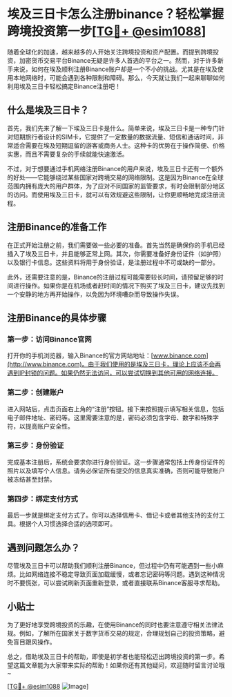 # 埃及三日卡怎么注册binance？轻松掌握跨境投资第一步[[TG💪+ @esim1088](https://t.me/s/esim1088)]

随着全球化的加速，越来越多的人开始关注跨境投资和资产配置。而提到跨境投资，加密货币交易平台Binance无疑是许多人首选的平台之一。然而，对于许多新手来说，如何在埃及顺利注册Binance账户却是一个不小的挑战。尤其是在埃及使用本地网络时，可能会遇到各种限制和障碍。那么，今天就让我们一起来聊聊如何利用埃及三日卡轻松搞定Binance注册吧！

## 什么是埃及三日卡？

首先，我们先来了解一下埃及三日卡是什么。简单来说，埃及三日卡是一种专门针对短期旅行者设计的SIM卡，它提供了一定数量的数据流量、短信和通话时间，非常适合需要在埃及短期逗留的游客或商务人士。这种卡的优势在于操作简便、价格实惠，而且不需要复杂的手续就能快速激活。

不过，对于想要通过手机网络注册Binance的用户来说，埃及三日卡还有一个额外的好处——它能够绕过某些国家对跨境交易的网络限制。这是因为Binance在全球范围内拥有庞大的用户群体，为了应对不同国家的监管要求，有时会限制部分地区的访问。而使用埃及三日卡，就可以有效规避这些限制，让你更顺畅地完成注册流程。

## 注册Binance的准备工作

在正式开始注册之前，我们需要做一些必要的准备。首先当然是确保你的手机已经插入了埃及三日卡，并且能够正常上网。其次，你需要准备好身份证件（如护照）以及银行卡信息。这些资料将用于身份验证，是注册过程中不可或缺的一部分。

此外，还需要注意的是，Binance的注册过程可能需要较长时间，请预留足够的时间进行操作。如果你是在机场或者赶时间的情况下购买了埃及三日卡，建议先找到一个安静的地方再开始操作，以免因为环境嘈杂而导致操作失误。

## 注册Binance的具体步骤

### 第一步：访问Binance官网

打开你的手机浏览器，输入Binance的官方网站地址：[www.binance.com](http://www.binance.com)。由于我们使用的是埃及三日卡，理论上应该不会再遇到IP封锁的问题。如果仍然无法访问，可以尝试切换到其他可用的网络连接。

### 第二步：创建账户

进入网站后，点击页面右上角的“注册”按钮。接下来按照提示填写相关信息，包括电子邮件地址、密码等。这里需要注意的是，密码必须包含字母、数字和特殊字符，以提高账户安全性。

### 第三步：身份验证

完成基本注册后，系统会要求你进行身份验证。这一步骤通常包括上传身份证件的照片以及填写个人信息。请务必保证所有提交的信息真实准确，否则可能导致账户被冻结甚至封禁。

### 第四步：绑定支付方式

最后一步就是绑定支付方式了。你可以选择信用卡、借记卡或者其他支持的支付工具。根据个人习惯选择合适的选项即可。

## 遇到问题怎么办？

尽管埃及三日卡可以帮助我们顺利注册Binance，但过程中仍有可能遇到一些小麻烦。比如网络连接不稳定导致页面加载缓慢，或者忘记密码等问题。遇到这种情况时不要慌张，可以尝试刷新页面重新登录，或者直接联系Binance客服寻求帮助。

## 小贴士

为了更好地享受跨境投资的乐趣，在使用Binance的同时也要注意遵守相关法律法规。例如，了解所在国家关于数字货币交易的规定，合理规划自己的投资策略，避免盲目跟风操作。

总之，借助埃及三日卡的帮助，即使是初学者也能轻松迈出跨境投资的第一步。希望这篇文章能为大家带来实际的帮助！如果你还有其他疑问，欢迎随时留言讨论哦~

[[TG💪+ @esim1088](https://t.me/s/esim1088) ![Image](https://i.postimg.cc/4NQfJmqS/Snipaste-2025-05-13-00-14-12.png)]